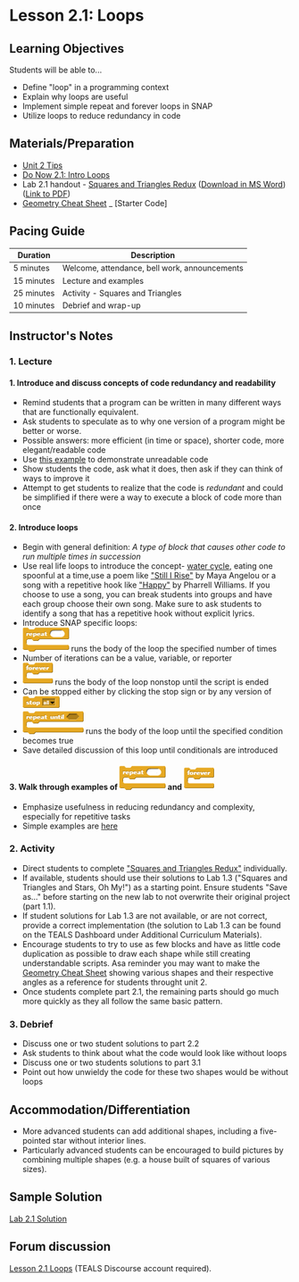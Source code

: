 <!-- REVISED -->
# Lesson 2.1: Loops

## Learning Objectives

Students will be able to...

- Define "loop" in a programming context
- Explain why loops are useful
- Implement simple repeat and forever loops in SNAP
- Utilize loops to reduce redundancy in code

## Materials/Preparation

- [Unit 2 Tips](unit_2_tips.md)
- [Do Now 2.1: Intro Loops](do_now_21.md)
- Lab 2.1 handout - [Squares and Triangles Redux](lab_21.md) ([Download in MS Word](https://github.com/TEALSK12/introduction-to-computer-science/raw/master/Unit%202%20Word/Lab%202.1%20Triangles%20and%20Squares%20Redux.docx)) ([Link to PDF](https://github.com/TEALSK12/introduction-to-computer-science/raw/master/Unit%202%20PDF/Lab%202.1%20Triangles%20and%20Squares%20Redux.pdf))
- [Geometry Cheat Sheet](https://www.math-salamanders.com/image-files/geometry-cheat-sheet-2-2d-shapes.gif)
_ [Starter Code]

## Pacing Guide

| Duration   | Description                                   |
| ---------- | --------------------------------------------- |
| 5 minutes  | Welcome, attendance, bell work, announcements |
| 15 minutes | Lecture and examples                          |
| 25 minutes | Activity - Squares and Triangles              |
| 10 minutes | Debrief and wrap-up                           |

## Instructor's Notes

### 1. Lecture

#### 1. Introduce and discuss concepts of code redundancy and readability

- Remind students that a program can be written in many different ways that are functionally equivalent.
- Ask students to speculate as to why one version of a program might be better or worse.
- Possible answers: more efficient (in time or space), shorter code, more elegant/readable code
- Use [this example](http://snap.berkeley.edu/snapsource/snap.html#present:Username=brettwo&ProjectName=Lesson%202.1%20Example) to demonstrate unreadable code
- Show students the code, ask what it does, then ask if they can think of ways to improve it
- Attempt to get students to realize that the code is _redundant_ and could be simplified if there were a way to execute a block of code more than once

#### 2.  Introduce loops

- Begin with general definition: _A type of block that causes other code to run multiple times in succession_
- Use real life loops to introduce the concept- [water cycle](https://pmm.nasa.gov/education/water-cycle), eating one spoonful at a time,use a poem like ["Still I Rise"](https://m.poets.org/poetsorg/poem/still-i-rise) by Maya Angelou or a song with a repetitive hook like ["Happy"](https://genius.com/Pharrell-williams-happy-lyrics) by Pharrell Williams. If you choose to use a song, you can break students into groups and have each group choose their own song.  Make sure to ask students to identify a song that has a repetitive hook without explicit lyrics.
- Introduce SNAP specific loops:
- ![Repeat Block](repeat.png) runs the body of the loop the specified number of times
- Number of iterations can be a value, variable, or reporter
- ![Forever Block](forever.png) runs the body of the loop nonstop until the script is ended
- Can be stopped either by clicking the stop sign or by any version of ![Stop Block](stop.png)
- ![Repeat Untill Blocl](repeat%20until.png) runs the body of the loop until the specified condition becomes true
- Save detailed discussion of this loop until conditionals are introduced

#### 3.  Walk through examples of ![Repeat Block](repeat.png) and ![Foreve Block](forever.png)

- Emphasize usefulness in reducing redundancy and complexity, especially for repetitive tasks
- Simple examples are [here](http://snap.berkeley.edu/snapsource/snap.html#present:Username=brettwo&ProjectName=Lesson%202.1%20Example)

### 2.  Activity

- Direct students to complete ["Squares and Triangles Redux"](lab_21.md) individually.  
- If available, students should use their solutions to Lab 1.3 ("Squares and Triangles and Stars, Oh My!") as a starting point.  Ensure students "Save as..." before starting on the new lab to not overwrite their original project (part 1.1).
- If student solutions for Lab 1.3 are not available, or are not correct, provide a correct implementation (the solution to Lab 1.3 can be found on the TEALS Dashboard under Additional Curriculum Materials).
- Encourage students to try to use as few blocks and have as little code duplication as possible to draw each shape while still creating understandable scripts. Asa reminder you may want to make the [Geometry Cheat Sheet](https://www.math-salamanders.com/image-files/geometry-cheat-sheet-2-2d-shapes.gif) showing various shapes and their respective angles as a reference for students throught unit 2.
- Once students complete part 2.1, the remaining parts should go much more quickly as they all follow the same basic pattern.

### 3.  Debrief

- Discuss one or two student solutions to part 2.2
- Ask students to think about what the code would look like without loops
- Discuss one or two students solutions to part 3.1
- Point out how unwieldy the code for these two shapes would be without loops

## Accommodation/Differentiation

- More advanced students can add additional shapes, including a five-pointed star without interior lines.  
- Particularly advanced students can be encouraged to build pictures by combining multiple shapes (e.g. a house built of squares of various sizes).

## Sample Solution

[Lab 2.1 Solution](https://www.tealsk12.org/intro-to-computer-science-sample-solutions/)

## Forum discussion

[Lesson 2.1 Loops](http://forums.tealsk12.org/c/intro-unit-2-loops/lesson-2-1-loops) (TEALS Discourse account required).

[Geometry Cheat Sheet]: https://www.math-salamanders.com/image-files/geometry-cheat-sheet-2-2d-shapes.gif
